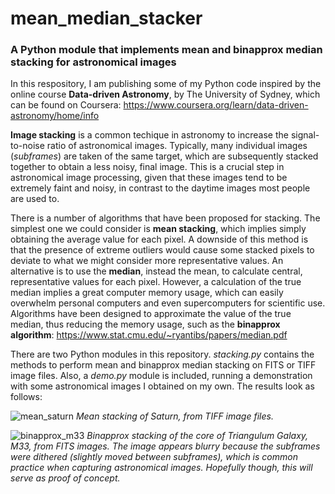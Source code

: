 # mean_median_stacker
### A Python module that implements mean and binapprox median stacking for astronomical images

In this respository, I am publishing some of my Python code inspired by the online course **Data-driven Astronomy**, by The University of Sydney, which can be found on Coursera: 
https://www.coursera.org/learn/data-driven-astronomy/home/info

**Image stacking** is a common techique in astronomy to increase the signal-to-noise ratio of astronomical images. Typically, many individual images (*subframes*) are taken of the same target, which are subsequently stacked together to obtain a less noisy, final image. This is a crucial step in astronomical image processing, given that these images tend to be extremely faint and noisy, in contrast to the daytime images most people are used to. 

There is a number of algorithms that have been proposed for stacking. The simplest one we could consider is **mean stacking**, which implies simply obtaining the average value for each pixel. A downside of this method is that the presence of extreme outliers would cause some stacked pixels to deviate to what we might consider more representative values. An alternative is to use the **median**, instead the mean, to calculate central, representative values for each pixel. However, a calculation of the true median implies a great computer memory usage, which can easily overwhelm personal computers and even supercomputers for scientific use. Algorithms have been designed to approximate the value of the true median, thus reducing the memory usage, such as the **binapprox algorithm**:
https://www.stat.cmu.edu/~ryantibs/papers/median.pdf

There are two Python modules in this repository. *stacking.py* contains the methods to perform mean and binapprox median stacking on FITS or TIFF image files. Also, a *demo.py* module is included, running a demonstration with some astronomical images I obtained on my own. The results look as follows:

![mean_saturn](https://user-images.githubusercontent.com/89183135/194998296-0bb4be72-27db-4e4d-88dd-221591c97ad4.png)
*Mean stacking of Saturn, from TIFF image files.*

![binapprox_m33](https://user-images.githubusercontent.com/89183135/194998513-f0de6c9c-5f86-47b9-aab0-78b21697a422.png)
*Binapprox stacking of the core of Triangulum Galaxy, M33, from FITS images. The image appears blurry because the subframes were dithered (slightly moved between subframes), which is common practice when capturing astronomical images. Hopefully though, this will serve as proof of concept.*  


